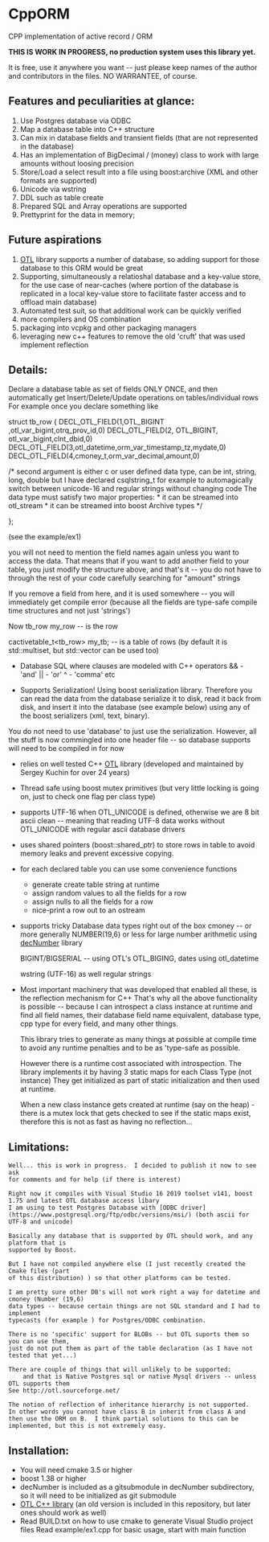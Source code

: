 # CppORM
CPP implementation of active record / ORM

**THIS IS WORK IN PROGRESS, no production system uses this library yet.**

It is free, use it anywhere you want -- just please keep names of the author
and contributors in the files. NO WARRANTEE, of course.

## Features and peculiarities at glance:
1. Use Postgres database via ODBC
2. Map a database table into C++ structure
3. Can mix in database fields and transient fields (that are not represented in the database)
4. Has an implementation of BigDecimal / (money) class to work with large amounts without loosing precision
5. Store/Load a select result into a file using boost:archive (XML and other formats are supported)
6. Unicode via wstring
7. DDL such as table create
8. Prepared SQL and Array operations are supported
9. Prettyprint for the data in memory;

## Future aspirations
1. [OTL](http://otl.sourceforge.net/otl3_intro.htm) library supports a number of database, so adding support for those database to this ORM would be great
2. Supporting, simultaneously a relatioshal database and a key-value store, for the use case of near-caches (where portion of the database is replicated in a local key-value store to facilitate faster access and to offload main database)
3. Automated test suit, so that additional work can be quickly verified
4. more compilers and OS combination
5. packaging into vcpkg and other packaging managers
6. leveraging new c++ features to remove the old 'cruft' that was used implement reflection

## Details:


Declare a database table as set of fields ONLY ONCE, and then automatically get
Insert/Delete/Update  operations on tables/individual rows
For example once you declare something like

struct  tb_row
{
  DECL_OTL_FIELD(1,OTL_BIGINT ,otl_var_bigint,otrq_prov_id,0)
  DECL_OTL_FIELD(2, OTL_BIGINT, otl_var_bigint,clnt_dbid,0)  
  DECL_OTL_FIELD(3,otl_datetime,orm_var_timestamp_tz,mydate,0)
  DECL_OTL_FIELD(4,cmoney_t,orm_var_decimal,amount,0)

/* second argument is either c or user defined data type, can be 
int, string, long, double but I have declared csqlstring_t for example
to automagically switch between unicode-16 and regular strings
without changing code 
The data type must satisfy two major properties:
	* it can be streamed into otl_stream
	* it can be streamed into boost Archive types
*/

};

(see the example/ex1)

you will not need to mention the field names again unless you want to access
the data.  That means that if you want to add another field to your table, you
just modify the structure above, and that's it -- you do not have to through
the rest of your code carefully searching for "amount"  strings

If you remove a field from here, and it is used somewhere -- you will immediately
get compile error (because all the fields are type-safe compile time structures and
not just 'strings')

Now
tb_row  my_row  --  is the row

cactivetable_t<tb_row> my_tb; --  is a table  of rows (by default it is std::multiset, but std::vector
can be used too)



*	Database SQL where clauses are modeled with C++ operators 
&& - 'and'
|| - 'or'
^  - 'comma'
etc


*  Supports Serialization! Using boost serialization library.  Therefore you can
read the data from the database serialize it to disk, read it back from disk, and insert
it into the database (see example below) using any of the boost serializers (xml, text, binary).

You do not need to use 'database' to just use the serialization. However, all the stuff is
now commingled into one header file -- so database supports will need to be compiled in for now

* relies on well tested C++ [OTL](http://otl.sourceforge.net/otl3_intro.htm) library (developed and maintained by Sergey Kuchin for over 24 years)


*  Thread safe using boost mutex primitives (but very little locking is going on, 
just to check one flag per class type)

*  supports UTF-16 when OTL_UNICODE is defined,  otherwise we are 8 bit ascii clean -- meaning
that reading UTF-8 data works without OTL_UNICODE with regular ascii database drivers

* uses shared pointers (boost::shared_ptr) to store rows in table to avoid memory leaks and prevent
excessive copying.

* for each declared table you can use some convenience functions
	* generate create table string at runtime
 	* assign random values to all the fields for a row
	* assign nulls to all the fields for a row
	* nice-print a row out to an ostream



* supports tricky Database data types right out of the box
	cmoney  -- or more generally NUMBER(19,6) or less for large number arithmetic
	using  [decNumber](https://github.com/SDL-Hercules-390/decNumber) library
	
	BIGINT/BIGSERIAL -- using OTL's OTL_BIGING, dates using otl_datetime

	wstring (UTF-16) as well regular strings

*  Most important machinery that was developed that enabled all these, is the reflection mechanism for C++
	That's why all the above functionality is possible -- because I can introspect
	a class instance at runtime and find
		all field names, their database field name equivalent, database type,
		cpp type for every field, and many other things.


	This library  tries to generate as many things at possible at compile time to avoid any
	runtime penalties and to be as 'type-safe as possible.

	However there is a runtime cost associated with introspection.
	The library implements it by having 3 static maps for each Class Type (not instance)
	They get initialized as part of static initialization and then used at
	runtime.

	When a new class instance gets created at runtime (say on the heap) - there is
	a mutex lock that gets checked to see if the static maps exist, therefore 
	this is not as fast as having no reflection...



## Limitations:
	Well... this is work in progress.  I decided to publish it now to see ask
	for comments and for help (if there is interest)

	Right now it compiles with Visual Studio 16 2019 toolset v141, boost 1.75 and latest OTL database access libary
	I am using to test Postgres Database with [ODBC driver](https://www.postgresql.org/ftp/odbc/versions/msi/) (both ascii for UTF-8 and unicode)

	Basically any database that is supported by OTL should work, and any platform that is
	supported by Boost.

	But I have not compiled anywhere else (I just recently created the Cmake files (part
	of this distribution) ) so that other platforms can be tested.

	I am pretty sure other DB's will not work right a way for datetime and cmoney (Number (19,6)
	data types -- because certain things are not SQL standard and I had to implement
	typecasts (for example ) for Postgres/ODBC combination.

	There is no 'specific' support for BLOBs -- but OTL suports them so you can use them,
	just do not put them as part of the table declaration (as I have not tested that yet...)

	There are couple of things that will unlikely to be supported:
		and that is Native Postgres sql or native Mysql drivers -- unless OTL supports them
	See http://otl.sourceforge.net/

	The notion of reflection of inheritance hierarchy is not supported.  In other words you cannot have class B in inherit from class A and then use the ORM on B.	I think partial solutions to this can be implemented, but this is not extremely easy.
	



## Installation:

* You will need cmake 3.5 or higher
* boost 1.38 or higher
* decNumber is included as a gitsubmodule in decNumber subdirectory, so it will need to be initialized as git submodule
* [OTL C++ library]( http://otl.sourceforge.net/) (an old version is included in this repository, but later ones should work as well)
* Read BUILD.txt on how to use cmake to generate Visual Studio project files
Read example/ex1.cpp for basic usage, start with main function
